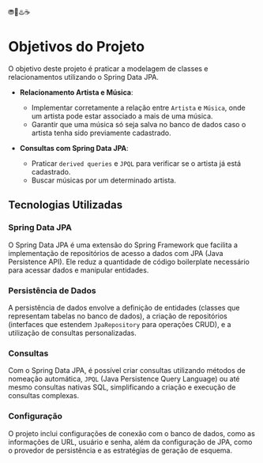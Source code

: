 ⛃🍃♨️☕
# Objetivos do Projeto

O objetivo deste projeto é praticar a modelagem de classes e relacionamentos utilizando o Spring Data JPA.

- **Relacionamento Artista e Música**: 
  - Implementar corretamente a relação entre `Artista` e `Música`, onde um artista pode estar associado a mais de uma música.
  - Garantir que uma música só seja salva no banco de dados caso o artista tenha sido previamente cadastrado.

- **Consultas com Spring Data JPA**:
  - Praticar `derived queries` e `JPQL` para verificar se o artista já está cadastrado.
  - Buscar músicas por um determinado artista.

## Tecnologias Utilizadas

### Spring Data JPA
O Spring Data JPA é uma extensão do Spring Framework que facilita a implementação de repositórios de acesso a dados com JPA (Java Persistence API). Ele reduz a quantidade de código boilerplate necessário para acessar dados e manipular entidades.

### Persistência de Dados
A persistência de dados envolve a definição de entidades (classes que representam tabelas no banco de dados), a criação de repositórios (interfaces que estendem `JpaRepository` para operações CRUD), e a utilização de consultas personalizadas.

### Consultas
Com o Spring Data JPA, é possível criar consultas utilizando métodos de nomeação automática, `JPQL` (Java Persistence Query Language) ou até mesmo consultas nativas SQL, simplificando a criação e execução de consultas complexas.

### Configuração
O projeto inclui configurações de conexão com o banco de dados, como as informações de URL, usuário e senha, além da configuração de JPA, como o provedor de persistência e as estratégias de geração de esquema.
